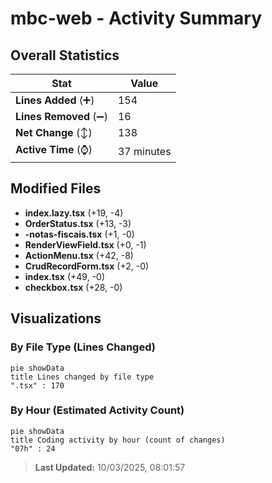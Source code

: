 # mbc-web - Activity Summary 

## Overall Statistics

| Stat                   | Value                                                             |
| ---------------------- | ----------------------------------------------------------------- |
| **Lines Added** (➕)   | 154                                          |
| **Lines Removed** (➖) | 16                                        |
| **Net Change** (↕)    | 138                |
| **Active Time** (⌚)   | 37 minutes |


## Modified Files
- **index.lazy.tsx** (+19, -4)
- **OrderStatus.tsx** (+13, -3)
- **-notas-fiscais.tsx** (+1, -0)
- **RenderViewField.tsx** (+0, -1)
- **ActionMenu.tsx** (+42, -8)
- **CrudRecordForm.tsx** (+2, -0)
- **index.tsx** (+49, -0)
- **checkbox.tsx** (+28, -0)

## Visualizations

### By File Type (Lines Changed)

```mermaid
pie showData
title Lines changed by file type
".tsx" : 170
```

### By Hour (Estimated Activity Count)

```mermaid
pie showData
title Coding activity by hour (count of changes)
"07h" : 24
```


> **Last Updated:** 10/03/2025, 08:01:57